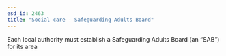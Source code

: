 ```yaml
---
esd_id: 2463
title: "Social care - Safeguarding Adults Board"
---
```


Each local authority must establish a Safeguarding Adults Board (an “SAB”) for its area

